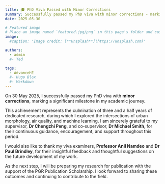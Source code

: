```yaml
---
title: 🎓 PhD Viva Passed with Minor Corrections
summary: Successfully passed my PhD viva with minor corrections - marking a major academic milestone.
date: 2025-05-30

# Featured image
# Place an image named `featured.jpg/png` in this page's folder and customize its options here.
image:
  #caption: 'Image credit: [**Unsplash**](https://unsplash.com)'

authors:
  - admin
  #- Ted

tags:
  - AdvanceHE
  #- Hugo Blox
  #- Markdown
---
```


On 30 May 2025, I successfully passed my PhD viva with **minor corrections**, marking a significant milestone in my academic journey.

This achievement represents the culmination of three and a half years of dedicated research, during which I explored the intersections of urban morphology, air quality, and machine learning. I am sincerely grateful to my supervisor, **Dr Chengzhi Peng**, and co-supervisor, **Dr Michael Smith**, for their continuous guidance, encouragement, and support throughout this period.

I would also like to thank my viva examiners, **Professor Anil Namdeo** and **Dr Paul Brindley**, for their insightful feedback and thoughtful suggestions on the future development of my work.

As the next step, I will be preparing my research for publication with the support of the PGR Publication Scholarship. I look forward to sharing these outcomes and continuing to contribute to the field.
